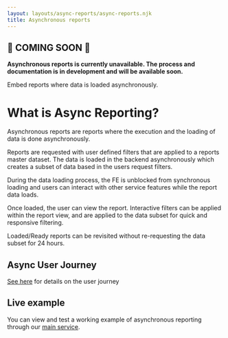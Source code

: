 ```yaml
---
layout: layouts/async-reports/async-reports.njk
title: Asynchronous reports
---
```

## 🚧 COMING SOON 🚧

**Asynchronous reports is currently unavailable. The process and documentation is in development and will be available soon.**

Embed reports where data is loaded asynchronously.

# What is Async Reporting?

Asynchronous reports are reports where the execution and the loading of data is done asynchronously. 

Reports are requested with user defined filters that are applied to a reports master dataset. The data is loaded in the backend asynchronously which creates a subset of data based in the users request filters. 

During the data loading process, the FE is unblocked from synchronous loading and users can interact with other service features while the report data loads.

Once loaded, the user can view the report. Interactive filters can be applied within the report view, and are applied to the data subset for quick and responsive filtering.

Loaded/Ready reports can be revisited without re-requesting the data subset for 24 hours. 

## Async User Journey

[See here](/reports/async-reports-user-journey) for details on the user journey

## Live example 

You can view and test a working example of asynchronous reporting through our [main service](https://digital-prison-reporting-mi-ui-dev.hmpps.service.justice.gov.uk/). 
